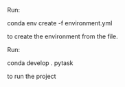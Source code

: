 Run:

conda env create -f environment.yml

to create the environment from the file.

Run:

conda develop .
pytask


to run the project

